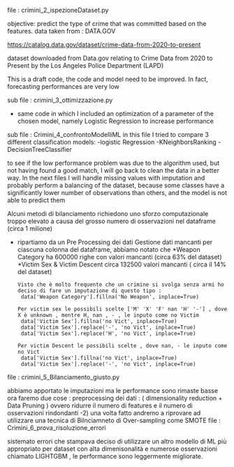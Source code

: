 file : crimini_2_ispezioneDataset.py

objective: predict the type of crime that was committed based on the features. data taken from : DATA.GOV

https://catalog.data.gov/dataset/crime-data-from-2020-to-present

dataset downloaded from Data.gov relating to Crime Data from 2020 to Present by the Los Angeles Police Department (LAPD)

This is a draft code, the code and model need to be improved. In fact, forecasting performances are very low

sub file : crimini_3_ottimizzazione.py
 - same code in which I included an optimization of a parameter of the chosen model, namely Logistic Regression to increase performance

sub file : Crimini_4_confrontoModelliML
 in this file I tried to compare 3 different classification models:
 -logistic Regression 
 -KNeighborsRanking
 -DecisionTreeClassifier

 to see if the low performance problem was due to the algorithm used,
  but not having found a good match, I will go back to clean the data in a better way.
     In the next files I will handle missing values ​​with imputation and probably perform a balancing of the dataset, because some classes have a significantly lower 
     number of observations than others, and the model is not able to predict them

 Alcuni metodi di bilanciamento richiedono uno sforzo computazionale troppo elevato a causa del grosso numero di osservazioni nel dataframe (circa 1 milione)
 - ripartiamo da un Pre Processing dei dati
      Gestione dati mancanti per ciascuna colonna del dataframe, abbiamo notato che
          *Weapon Category ha 600000 righe con valori mancanti (circa 63% del dataset)
          *Victim Sex & Victim Descent circa 132500 valori mancanti ( circa il 14% del dataset)

       Visto che è molto frequente che un crimine si svolga senza armi ho deciso di fare un imputazione di questo tipo :
        data['Weapon Category'].fillna('No Weapon', inplace=True)

       Per victim sex le possibili scelte ['M' 'X' 'F' nan 'H' '-'] , dove X è unknown , mentre H, nan , - , le inputo come no Victim
        data['Victim Sex'].fillna('no Vict', inplace=True)
        data['Victim Sex'].replace('-', 'no Vict', inplace=True)
        data['Victim Sex'].replace('H', 'no Vict', inplace=True)

       Per victim Descent le possibili scelte , dove nan, - le inputo come no Vict
        data['Victim Sex'].fillna('no Vict', inplace=True)
        data['Victim Sex'].replace('-', 'no Vict', inplace=True)
file : crimini_5_Bilanciamento_giusto.py

abbiamo apportato le imputazioni ma le performance sono rimaste basse
ora faremo due cose :
preprocessing dei dati : ( dimensionality reduction + Data Pruning ) ovvero ridurre il numero di features e il numero di osservazioni rindondanti -2) una volta fatto andremo a riprovare ad utilizzare una tecnica di Bilnciamneto di Over-sampling come SMOTE
file : Crimini_6_prova_risoluzione_errori

sistemato errori che stampava
deciso di utilizzare un altro modello di ML più appropriato per dataset con alta dimenisonalità e numerose osservazioni chiamato LIGHTGBM , le performance sono leggermente migliorate.
